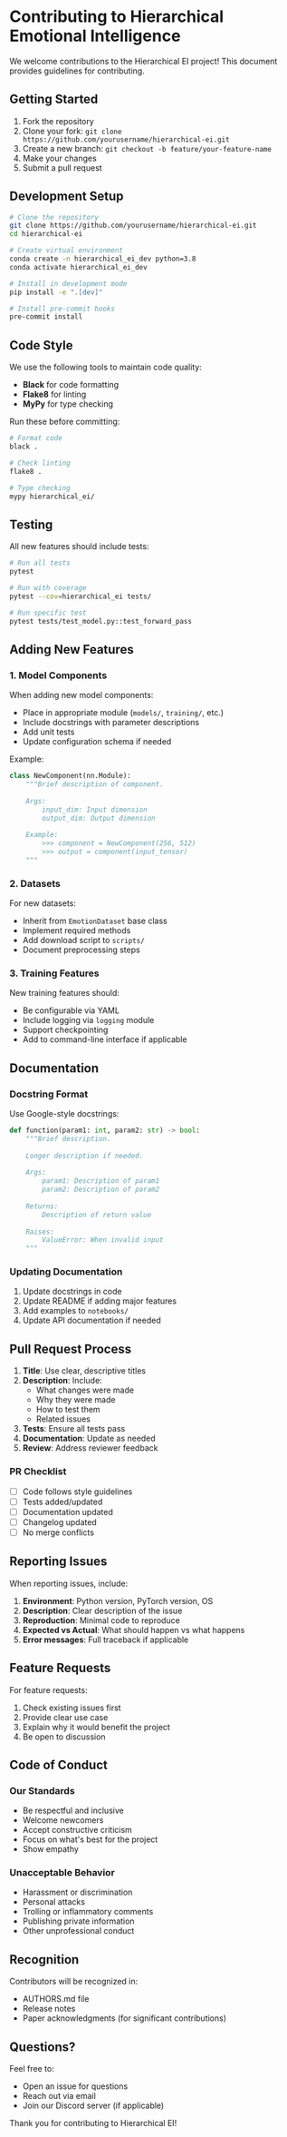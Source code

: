 # Contributing to Hierarchical Emotional Intelligence

We welcome contributions to the Hierarchical EI project! This document provides guidelines for contributing.

## Getting Started

1. Fork the repository
2. Clone your fork: `git clone https://github.com/yourusername/hierarchical-ei.git`
3. Create a new branch: `git checkout -b feature/your-feature-name`
4. Make your changes
5. Submit a pull request

## Development Setup

```bash
# Clone the repository
git clone https://github.com/yourusername/hierarchical-ei.git
cd hierarchical-ei

# Create virtual environment
conda create -n hierarchical_ei_dev python=3.8
conda activate hierarchical_ei_dev

# Install in development mode
pip install -e ".[dev]"

# Install pre-commit hooks
pre-commit install
```

## Code Style

We use the following tools to maintain code quality:

- **Black** for code formatting
- **Flake8** for linting
- **MyPy** for type checking

Run these before committing:

```bash
# Format code
black .

# Check linting
flake8 .

# Type checking
mypy hierarchical_ei/
```

## Testing

All new features should include tests:

```bash
# Run all tests
pytest

# Run with coverage
pytest --cov=hierarchical_ei tests/

# Run specific test
pytest tests/test_model.py::test_forward_pass
```

## Adding New Features

### 1. Model Components

When adding new model components:

- Place in appropriate module (`models/`, `training/`, etc.)
- Include docstrings with parameter descriptions
- Add unit tests
- Update configuration schema if needed

Example:
```python
class NewComponent(nn.Module):
    """Brief description of component.
    
    Args:
        input_dim: Input dimension
        output_dim: Output dimension
        
    Example:
        >>> component = NewComponent(256, 512)
        >>> output = component(input_tensor)
    """
```

### 2. Datasets

For new datasets:

- Inherit from `EmotionDataset` base class
- Implement required methods
- Add download script to `scripts/`
- Document preprocessing steps

### 3. Training Features

New training features should:

- Be configurable via YAML
- Include logging via `logging` module
- Support checkpointing
- Add to command-line interface if applicable

## Documentation

### Docstring Format

Use Google-style docstrings:

```python
def function(param1: int, param2: str) -> bool:
    """Brief description.
    
    Longer description if needed.
    
    Args:
        param1: Description of param1
        param2: Description of param2
        
    Returns:
        Description of return value
        
    Raises:
        ValueError: When invalid input
    """
```

### Updating Documentation

1. Update docstrings in code
2. Update README if adding major features
3. Add examples to `notebooks/`
4. Update API documentation if needed

## Pull Request Process

1. **Title**: Use clear, descriptive titles
2. **Description**: Include:
   - What changes were made
   - Why they were made
   - How to test them
   - Related issues
3. **Tests**: Ensure all tests pass
4. **Documentation**: Update as needed
5. **Review**: Address reviewer feedback

### PR Checklist

- [ ] Code follows style guidelines
- [ ] Tests added/updated
- [ ] Documentation updated
- [ ] Changelog updated
- [ ] No merge conflicts

## Reporting Issues

When reporting issues, include:

1. **Environment**: Python version, PyTorch version, OS
2. **Description**: Clear description of the issue
3. **Reproduction**: Minimal code to reproduce
4. **Expected vs Actual**: What should happen vs what happens
5. **Error messages**: Full traceback if applicable

## Feature Requests

For feature requests:

1. Check existing issues first
2. Provide clear use case
3. Explain why it would benefit the project
4. Be open to discussion

## Code of Conduct

### Our Standards

- Be respectful and inclusive
- Welcome newcomers
- Accept constructive criticism
- Focus on what's best for the project
- Show empathy

### Unacceptable Behavior

- Harassment or discrimination
- Personal attacks
- Trolling or inflammatory comments
- Publishing private information
- Other unprofessional conduct

## Recognition

Contributors will be recognized in:

- AUTHORS.md file
- Release notes
- Paper acknowledgments (for significant contributions)

## Questions?

Feel free to:

- Open an issue for questions
- Reach out via email
- Join our Discord server (if applicable)

Thank you for contributing to Hierarchical EI!